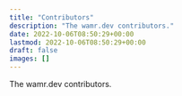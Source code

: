 ```yaml
---
title: "Contributors"
description: "The wamr.dev contributors."
date: 2022-10-06T08:50:29+00:00
lastmod: 2022-10-06T08:50:29+00:00
draft: false
images: []
---
```


The wamr.dev contributors.

